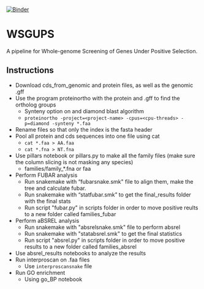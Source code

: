 [![Binder](https://mybinder.org/badge_logo.svg)](https://mybinder.org/v2/gh/danielzmbp/wsgups/master)

# WSGUPS
A pipeline for Whole-genome Screening of Genes Under Positive Selection.
## Instructions
* Download cds_from_genomic and protein files, as well as the genomic .gff  
* Use the program proteinortho with the protein and .gff to find the ortholog groups
    * Synteny option on and diamond blast algorithm
    * `proteinortho -project=<project-name> -cpus=<cpu-threads> -p=diamond -synteny *.faa`
* Rename files so that only the index is the fasta header
* Pool all protein and cds sequences into one file using cat
    * `cat *.faa > AA.faa`
    * `cat *.fna > NT.fna`
* Use pillars notebook or pillars.py to make all the family files (make sure the column slicing is not masking any species)
    * families/family_*.fna or faa
* Perform FUBAR analysis
    * Run snakemake with “fubarsnake.smk" file to align them, make the tree and calculate fubar.
    * Run snakemake with “statfubar.smk” to get the final_results folder with the final stats
    * Run script "fubar.py" in scripts folder in order to move positive reults to a new folder called families_fubar
* Perform aBSREL analysis
    * Run snakemake with "absrelsnake.smk" file to perform absrel
    * Run snakemake with "statabsrel.smk" to get the final statistics
    * Run script "absrel.py" in scripts folder in order to move positive results to a new folder called families_absrel
* Use absrel_results notebooks to analyze the results
* Run interproscan on .faa files
    * Use `interproscansnake` file
* Run GO enrichment
    * Using go_BP notebook
